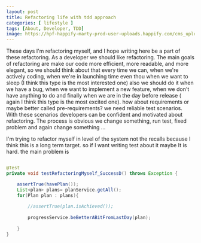 ```yaml
---
layout: post
title: Refactoring life with tdd approach
categories: [ lifestyle ]
tags: [About, Developer, TDD]
image: https://hpf-happify-marty-prod-user-uploads.happify.com/cms_uploads/en_US/img/happifiers/one-thing-you-may-not-know-about-change-1_5434036.jpg
---
```


These days I'm refactoring myself, and I hope writing here be a part of these refactoring.
As a developer we should like refactoring. The main goals of refactoring are make our code more efficient, 
more readable, and more elegant, so we should think about that every time we can, 
when we're actively coding, when we're in launching time 
even thou when we want to sleep (I think this type is the most interested one) 
also we should do it when we have a bug, when we want to implement a new feature, 
when we don't have anything to do and finally when we are in the day before release 
( again I think this type is the most excited one). how about  requirements or maybe better called pre-requirements? 
we need reliable test scenarios. With these scenarios developers can be confident and motivated about refactoring. 
The process is obvious we change something, run test, fixed problem and again change something ...
 


I'm trying to refactor myself in level of the system not the recalls because I think this is a long term target.
so if I want writing test about it maybe It is hard. the main problem is 

```java

@Test
private void testRefactoringMyself_SuccessD() throws Exception {

	assertTrue(havePlan());
	List<plan> plans= planService.getAll();
	for(Plan plan : plans){
	
		//assertTrue(plan.isAchieved());
		
		progressService.beBetterABitFromLastDay(plan);
		
	}
}

```



